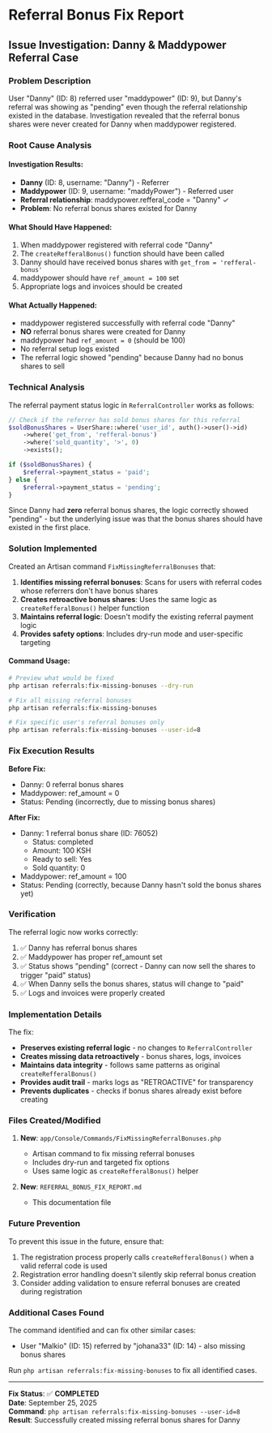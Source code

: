 # Referral Bonus Fix Report

## Issue Investigation: Danny & Maddypower Referral Case

### Problem Description
User "Danny" (ID: 8) referred user "maddypower" (ID: 9), but Danny's referral was showing as "pending" even though the referral relationship existed in the database. Investigation revealed that the referral bonus shares were never created for Danny when maddypower registered.

### Root Cause Analysis

#### Investigation Results:
- **Danny** (ID: 8, username: "Danny") - Referrer
- **Maddypower** (ID: 9, username: "maddyPower") - Referred user
- **Referral relationship**: maddypower.refferal_code = "Danny" ✓
- **Problem**: No referral bonus shares existed for Danny

#### What Should Have Happened:
1. When maddypower registered with referral code "Danny"
2. The `createRefferalBonus()` function should have been called
3. Danny should have received bonus shares with `get_from = 'refferal-bonus'`
4. maddypower should have `ref_amount = 100` set
5. Appropriate logs and invoices should be created

#### What Actually Happened:
- maddypower registered successfully with referral code "Danny"
- **NO** referral bonus shares were created for Danny
- maddypower had `ref_amount = 0` (should be 100)
- No referral setup logs existed
- The referral logic showed "pending" because Danny had no bonus shares to sell

### Technical Analysis

The referral payment status logic in `ReferralController` works as follows:

```php
// Check if the referrer has sold bonus shares for this referral
$soldBonusShares = UserShare::where('user_id', auth()->user()->id)
    ->where('get_from', 'refferal-bonus')
    ->where('sold_quantity', '>', 0)
    ->exists();

if ($soldBonusShares) {
    $referral->payment_status = 'paid';
} else {
    $referral->payment_status = 'pending';
}
```

Since Danny had **zero** referral bonus shares, the logic correctly showed "pending" - but the underlying issue was that the bonus shares should have existed in the first place.

### Solution Implemented

Created an Artisan command `FixMissingReferralBonuses` that:

1. **Identifies missing referral bonuses**: Scans for users with referral codes whose referrers don't have bonus shares
2. **Creates retroactive bonus shares**: Uses the same logic as `createRefferalBonus()` helper function
3. **Maintains referral logic**: Doesn't modify the existing referral payment logic
4. **Provides safety options**: Includes dry-run mode and user-specific targeting

#### Command Usage:
```bash
# Preview what would be fixed
php artisan referrals:fix-missing-bonuses --dry-run

# Fix all missing referral bonuses
php artisan referrals:fix-missing-bonuses

# Fix specific user's referral bonuses only
php artisan referrals:fix-missing-bonuses --user-id=8
```

### Fix Execution Results

**Before Fix:**
- Danny: 0 referral bonus shares
- Maddypower: ref_amount = 0
- Status: Pending (incorrectly, due to missing bonus shares)

**After Fix:**
- Danny: 1 referral bonus share (ID: 76052)
  - Status: completed
  - Amount: 100 KSH
  - Ready to sell: Yes
  - Sold quantity: 0
- Maddypower: ref_amount = 100
- Status: Pending (correctly, because Danny hasn't sold the bonus shares yet)

### Verification

The referral logic now works correctly:
1. ✅ Danny has referral bonus shares
2. ✅ Maddypower has proper ref_amount set
3. ✅ Status shows "pending" (correct - Danny can now sell the shares to trigger "paid" status)
4. ✅ When Danny sells the bonus shares, status will change to "paid"
5. ✅ Logs and invoices were properly created

### Implementation Details

The fix:
- **Preserves existing referral logic** - no changes to `ReferralController`
- **Creates missing data retroactively** - bonus shares, logs, invoices
- **Maintains data integrity** - follows same patterns as original `createRefferalBonus()`
- **Provides audit trail** - marks logs as "RETROACTIVE" for transparency
- **Prevents duplicates** - checks if bonus shares already exist before creating

### Files Created/Modified

1. **New**: `app/Console/Commands/FixMissingReferralBonuses.php`
   - Artisan command to fix missing referral bonuses
   - Includes dry-run and targeted fix options
   - Uses same logic as `createRefferalBonus()` helper

2. **New**: `REFERRAL_BONUS_FIX_REPORT.md`
   - This documentation file

### Future Prevention

To prevent this issue in the future, ensure that:
1. The registration process properly calls `createRefferalBonus()` when a valid referral code is used
2. Registration error handling doesn't silently skip referral bonus creation
3. Consider adding validation to ensure referral bonuses are created during registration

### Additional Cases Found

The command identified and can fix other similar cases:
- User "Malkio" (ID: 15) referred by "johana33" (ID: 14) - also missing bonus shares

Run `php artisan referrals:fix-missing-bonuses` to fix all identified cases.

---

**Fix Status**: ✅ **COMPLETED**  
**Date**: September 25, 2025  
**Command**: `php artisan referrals:fix-missing-bonuses --user-id=8`  
**Result**: Successfully created missing referral bonus shares for Danny